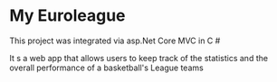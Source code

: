 # My Euroleague

This project was integrated via asp.Net Core MVC in C #

It s a web app that allows users to keep track of the statistics and the overall performance of a basketball's League teams



